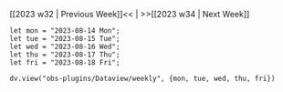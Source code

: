 [[2023 w32 | Previous Week]]<< | >>[[2023 w34 | Next Week]]

```dataviewjs
let mon = "2023-08-14 Mon";
let tue = "2023-08-15 Tue";
let wed = "2023-08-16 Wed";
let thu = "2023-08-17 Thu";
let fri = "2023-08-18 Fri";

dv.view("obs-plugins/Dataview/weekly", {mon, tue, wed, thu, fri})
```